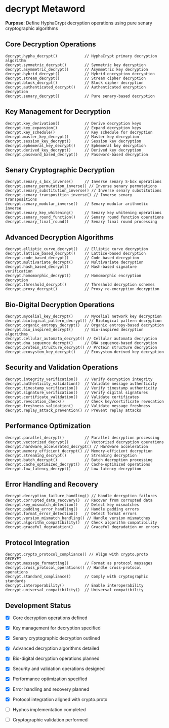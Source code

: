 # decrypt Metaword

**Purpose**: Define HyphaCrypt decryption operations using pure senary cryptographic algorithms

## Core Decryption Operations

```hyphos
decrypt.hypha_decrypt()            // HyphaCrypt primary decryption algorithm
decrypt.symmetric_decrypt()        // Symmetric key decryption
decrypt.asymmetric_decrypt()       // Asymmetric key decryption
decrypt.hybrid_decrypt()           // Hybrid encryption decryption
decrypt.stream_decrypt()           // Stream cipher decryption
decrypt.block_decrypt()            // Block cipher decryption
decrypt.authenticated_decrypt()    // Authenticated encryption decryption
decrypt.senary_decrypt()           // Pure senary-based decryption
```

## Key Management for Decryption

```hyphos
decrypt.key_derivation()           // Derive decryption keys
decrypt.key_expansion()            // Expand decryption keys
decrypt.key_schedule()             // Key schedule for decryption
decrypt.master_key_decrypt()       // Master key decryption
decrypt.session_key_decrypt()      // Session key decryption
decrypt.ephemeral_key_decrypt()    // Ephemeral key decryption
decrypt.derived_key_decrypt()      // Derived key decryption
decrypt.password_based_decrypt()   // Password-based decryption
```

## Senary Cryptographic Decryption

```hyphos
decrypt.senary_s_box_inverse()     // Inverse senary S-box operations
decrypt.senary_permutation_inverse() // Inverse senary permutations
decrypt.senary_substitution_inverse() // Inverse senary substitutions
decrypt.senary_transposition_inverse() // Inverse senary transpositions
decrypt.senary_modular_inverse()   // Senary modular arithmetic inverse
decrypt.senary_key_whitening()     // Senary key whitening operations
decrypt.senary_round_function()    // Senary round function operations
decrypt.senary_final_round()       // Senary final round processing
```

## Advanced Decryption Algorithms

```hyphos
decrypt.elliptic_curve_decrypt()   // Elliptic curve decryption
decrypt.lattice_based_decrypt()    // Lattice-based decryption
decrypt.code_based_decrypt()       // Code-based decryption
decrypt.multivariate_decrypt()     // Multivariate decryption
decrypt.hash_based_decrypt()       // Hash-based signature verification
decrypt.homomorphic_decrypt()      // Homomorphic encryption decryption
decrypt.threshold_decrypt()        // Threshold decryption schemes
decrypt.proxy_decrypt()            // Proxy re-encryption decryption
```

## Bio-Digital Decryption Operations

```hyphos
decrypt.mycelial_key_decrypt()     // Mycelial network key decryption
decrypt.biological_pattern_decrypt() // Biological pattern decryption
decrypt.organic_entropy_decrypt()  // Organic entropy-based decryption
decrypt.bio_inspired_decrypt()     // Bio-inspired decryption algorithms
decrypt.cellular_automata_decrypt() // Cellular automata decryption
decrypt.dna_sequence_decrypt()     // DNA sequence-based decryption
decrypt.protein_structure_decrypt() // Protein structure decryption
decrypt.ecosystem_key_decrypt()    // Ecosystem-derived key decryption
```

## Security and Validation Operations

```hyphos
decrypt.integrity_verification()   // Verify decryption integrity
decrypt.authenticity_validation()  // Validate message authenticity
decrypt.timestamp_verification()   // Verify timestamp authenticity
decrypt.signature_verification()   // Verify digital signatures
decrypt.certificate_validation()   // Validate certificates
decrypt.revocation_check()         // Check key/certificate revocation
decrypt.freshness_validation()     // Validate message freshness
decrypt.replay_attack_prevention() // Prevent replay attacks
```

## Performance Optimization

```hyphos
decrypt.parallel_decrypt()         // Parallel decryption processing
decrypt.vectorized_decrypt()       // Vectorized decryption operations
decrypt.hardware_accelerated_decrypt() // Hardware acceleration
decrypt.memory_efficient_decrypt() // Memory-efficient decryption
decrypt.streaming_decrypt()        // Streaming decryption
decrypt.batch_decrypt()            // Batch decryption processing
decrypt.cache_optimized_decrypt()  // Cache-optimized operations
decrypt.low_latency_decrypt()      // Low-latency decryption
```

## Error Handling and Recovery

```hyphos
decrypt.decryption_failure_handling() // Handle decryption failures
decrypt.corrupted_data_recovery()  // Recover from corrupted data
decrypt.key_mismatch_detection()   // Detect key mismatches
decrypt.padding_error_handling()   // Handle padding errors
decrypt.format_error_detection()   // Detect format errors
decrypt.version_mismatch_handling() // Handle version mismatches
decrypt.algorithm_compatibility()  // Check algorithm compatibility
decrypt.graceful_degradation()     // Graceful degradation on errors
```

## Protocol Integration

```hyphos
decrypt.crypto_protocol_compliance() // Align with crypto.proto DECRYPT
decrypt.message_formatting()       // Format as protocol messages
decrypt.cross_protocol_operations() // Handle cross-protocol operations
decrypt.standard_compliance()      // Comply with cryptographic standards
decrypt.interoperability()         // Enable interoperability
decrypt.universal_compatibility()  // Universal compatibility
```

## Development Status

- [x] Core decryption operations defined
- [x] Key management for decryption specified
- [x] Senary cryptographic decryption outlined
- [x] Advanced decryption algorithms detailed
- [x] Bio-digital decryption operations planned
- [x] Security and validation operations designed
- [x] Performance optimization specified
- [x] Error handling and recovery planned
- [x] Protocol integration aligned with crypto.proto
- [ ] Hyphos implementation completed
- [ ] Cryptographic validation performed

